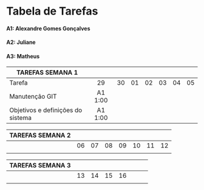 # Tabela de Tarefas

#### A1: Alexandre Gomes Gonçalves
#### A2: Juliane
#### A3: Matheus

| TAREFAS SEMANA 1                               |          |          |          |          |          |          |          |
|        ---                                     | :---:    | :---:    | :---:    | :---:    | :---:    | :---:    | :---:    |
| Tarefa                                         | 29       | 30       | 01       | 02       | 03       | 04       | 05       |
| Manutenção GIT                                 | A1 1:00  |          |          |          |          |          |          |
| Objetivos e definições do sistema              | A1 1:00  |          |          |          |          |          |          |

| TAREFAS SEMANA 2                               |          |          |          |          |          |          |          |
|        ---                                     | :---:    | :---:    | :---:    | :---:    | :---:    | :---:    | :---:    |
|                                                | 06       | 07       | 08       | 09       | 10       | 11       | 12       |
|                                                |          |          |          |          |          |          |          |

| TAREFAS SEMANA 3                               |          |          |          |          |          |          |          |
|        ---                                     | :---:    | :---:    | :---:    | :---:    | :---:    | :---:    | :---:    |
|                                                | 13       | 14       | 15       | 16       |          |          |          |
|                                                |          |          |          |          |          |          |          |
